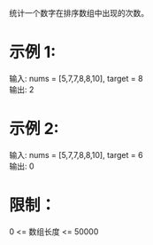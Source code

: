 统计一个数字在排序数组中出现的次数。
# 示例 1:

输入: nums = [5,7,7,8,8,10], target = 8  
输出: 2

# 示例 2:

输入: nums = [5,7,7,8,8,10], target = 6  
输出: 0

# 限制：

0 <= 数组长度 <= 50000